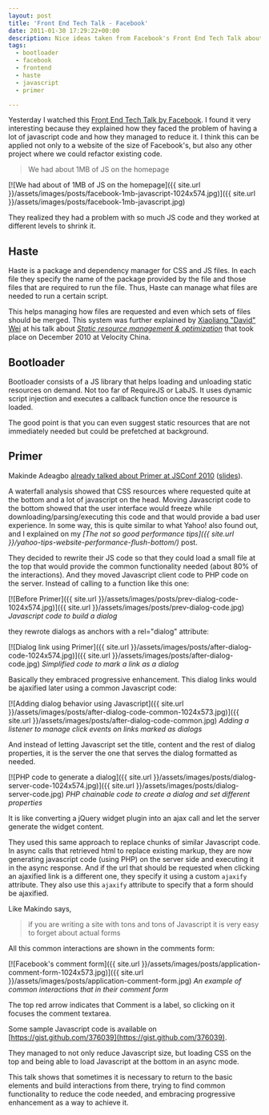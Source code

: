 ```yaml
---
layout: post
title: 'Front End Tech Talk - Facebook'
date: 2011-01-30 17:29:22+00:00
description: Nice ideas taken from Facebook's Front End Tech Talk about implementing common interactions and patterns to reduce Javascript file size and use progressive enhancement.
tags:
  - bootloader
  - facebook
  - frontend
  - haste
  - javascript
  - primer

---
```


Yesterday I watched this [Front End Tech Talk by Facebook](http://www.facebook.com/video/video.php?v=596368660334). I found it very interesting because they explained how they faced the problem of having a lot of javascript code and how they managed to reduce it. I think this can be applied not only to a website of the size of Facebook's, but also any other project where we could refactor existing code.

> We had about 1MB of JS on the homepage

[![We had about of 1MB of JS on the homepage]({{ site.url }}/assets/images/posts/facebook-1mb-javascript-1024x574.jpg)]({{ site.url }}/assets/images/posts/facebook-1mb-javascript.jpg)

They realized they had a problem with so much JS code and they worked at different levels to shrink it.

## Haste

Haste is a package and dependency manager for CSS and JS files. In each file they specify the name of the package provided by the file and those files that are required to run the file. Thus, Haste can manage what files are needed to run a certain script.

This helps managing how files are requested and even which sets of files should be merged. This system was further explained by [Xiaoliang "David" Wei](http://davidwei.org/cv/talks/) at his talk about [_Static resource management & optimization_](https://encrypted.google.com/url?sa=t&source=web&cd=1&ved=0CCAQFjAA&url=http%3A%2F%2Fvelocity.oreilly.com.cn%2Fppts%2FVelocityChina2010Dec7StaticResource.pdf&ei=OotFTem1LdG28QPP8IivCQ&usg=AFQjCNHGcAAUXVA1xVsEruRUaiIFjMoF7g&sig2=xpRER8Mkl1ets3epRsSt8A) that took place on December 2010 at Velocity China.

## Bootloader

Bootloader consists of a JS library that helps loading and unloading static resources on demand. Not too far of RequireJS or LabJS. It uses dynamic script injection and executes a callback function once the resource is loaded.

The good point is that you can even suggest static resources that are not immediately needed but could be prefetched at background.

## Primer

Makinde Adeagbo [already talked about Primer at JSConf 2010](http://jsconf.blip.tv/file/3839676/) ([slides](http://www.slideshare.net/makinde/javascript-primer)).

A waterfall analysis showed that CSS resources where requested quite at the bottom and a lot of javascript on the head. Moving Javascript code to the bottom showed that the user interface would freeze while downloading/parsing/executing this code and that would provide a bad user experience. In some way, this is quite similar to what Yahoo! also found out, and I explained on my _[The not so good performance tips]({{ site.url }}/yahoo-tips-website-performance-flush-bottom/)_ post.

They decided to rewrite their JS code so that they could load a small file at the top that would provide the common functionality needed (about 80% of the interactions). And they moved Javascript client code to PHP code on the server. Instead of calling to a function like this one:

[![Before Primer]({{ site.url }}/assets/images/posts/prev-dialog-code-1024x574.jpg)]({{ site.url }}/assets/images/posts/prev-dialog-code.jpg)
_Javascript code to build a dialog_

they rewrote dialogs as anchors with a rel="dialog" attribute:

[![Dialog link using Primer]({{ site.url }}/assets/images/posts/after-dialog-code-1024x574.jpg)]({{ site.url }}/assets/images/posts/after-dialog-code.jpg) _Simplified code to mark a link as a dialog_

Basically they embraced progressive enhancement. This dialog links would be ajaxified later using a common Javascript code:

[![Adding dialog behavior using Javascript]({{ site.url }}/assets/images/posts/after-dialog-code-common-1024x573.jpg)]({{ site.url }}/assets/images/posts/after-dialog-code-common.jpg)
_Adding a listener to manage click events on links marked as dialogs_

And instead of letting Javascript set the title, content and the rest of dialog properties, it is the server the one that serves the dialog formatted as needed.

[![PHP code to generate a dialog]({{ site.url }}/assets/images/posts/dialog-server-code-1024x574.jpg)]({{ site.url }}/assets/images/posts/dialog-server-code.jpg)
_PHP chainable code to create a dialog and set different properties_

It is like converting a jQuery widget plugin into an ajax call and let the server generate the widget content.

They used this same approach to replace chunks of similar Javascript code. In async calls that retrieved html to replace existing markup, they are now generating javascript code (using PHP) on the server side and executing it in the async response. And if the url that should be requested when clicking an ajaxified link is a different one, they specify it using a custom `ajaxify` attribute. They also use this `ajaxify` attribute to specify that a form should be ajaxified.

Like Makindo says,

> if you are writing a site with tons and tons of Javascript it is very easy to forget about actual forms

All this common interactions are shown in the comments form:

[![Facebook's comment form]({{ site.url }}/assets/images/posts/application-comment-form-1024x573.jpg)]({{ site.url }}/assets/images/posts/application-comment-form.jpg)
_An example of common interactions that in their comment form_

The top red arrow indicates that Comment is a label, so clicking on it focuses the comment textarea.

Some sample Javascript code is available on [https://gist.github.com/376039](https://gist.github.com/376039).

They managed to not only reduce Javascript size, but loading CSS on the top and being able to load Javascript at the bottom in an async mode.

This talk shows that sometimes it is necessary to return to the basic elements and build interactions from there, trying to find common functionality to reduce the code needed, and embracing progressive enhancement as a way to achieve it.

